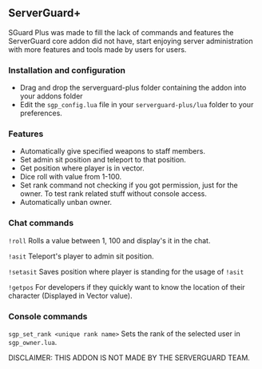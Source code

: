 ## ServerGuard+

SGuard Plus was made to fill the lack of commands and features the ServerGuard core addon did not have, start enjoying server administration with more features and tools made by users for users.

### Installation and configuration
- Drag and drop the serverguard-plus folder containing the addon into your addons folder
- Edit the `sgp_config.lua` file in your `serverguard-plus/lua` folder to your preferences.


### Features

-   Automatically give specified weapons to staff members.
-   Set admin sit position and teleport to that position.
-   Get position where player is in vector.
-   Dice roll with value from 1-100.
-   Set rank command not checking if you got permission, just for the owner. To test rank related stuff without console access.
-   Automatically unban owner.

### Chat commands

`!roll` Rolls a value between 1, 100 and display's it in the chat.

`!asit` Teleport's player to admin sit position.

`!setasit` Saves position where player is standing for the usage of `!asit`

`!getpos` For developers if they quickly want to know the location of their character (Displayed in Vector value).

### Console commands

`sgp_set_rank <unique rank name>` Sets the rank of the selected user in `sgp_owner.lua`.

DISCLAIMER: THIS ADDON IS NOT MADE BY THE SERVERGUARD TEAM.
